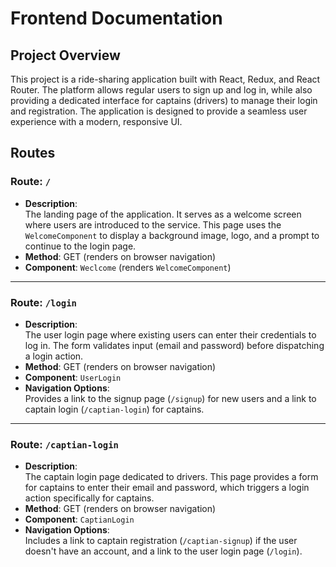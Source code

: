 # Frontend Documentation

## Project Overview
This project is a ride-sharing application built with React, Redux, and React Router. The platform allows regular users to sign up and log in, while also providing a dedicated interface for captains (drivers) to manage their login and registration. The application is designed to provide a seamless user experience with a modern, responsive UI.

## Routes

### Route: `/`
- **Description**:  
  The landing page of the application. It serves as a welcome screen where users are introduced to the service. This page uses the `WelcomeComponent` to display a background image, logo, and a prompt to continue to the login page.
- **Method**: GET (renders on browser navigation)
- **Component**: `Weclcome` (renders `WelcomeComponent`)

---

### Route: `/login`
- **Description**:  
  The user login page where existing users can enter their credentials to log in. The form validates input (email and password) before dispatching a login action.
- **Method**: GET (renders on browser navigation)
- **Component**: `UserLogin`
- **Navigation Options**:  
  Provides a link to the signup page (`/signup`) for new users and a link to captain login (`/captian-login`) for captains.

---

### Route: `/captian-login`
- **Description**:  
  The captain login page dedicated to drivers. This page provides a form for captains to enter their email and password, which triggers a login action specifically for captains.
- **Method**: GET (renders on browser navigation)
- **Component**: `CaptianLogin`
- **Navigation Options**:  
  Includes a link to captain registration (`/captian-signup`) if the user doesn't have an account, and a link to the user login page (`/login`).
